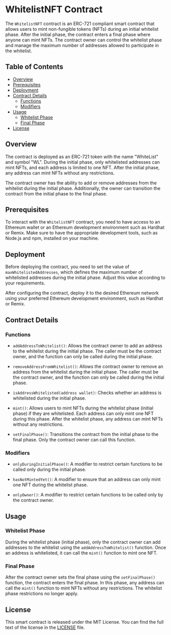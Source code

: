 # WhitelistNFT Contract

The `WhitelistNFT` contract is an ERC-721 compliant smart contract that allows users to mint non-fungible tokens (NFTs) during an initial whitelist phase. After the initial phase, the contract enters a final phase where anyone can mint NFTs. The contract owner can control the whitelist phase and manage the maximum number of addresses allowed to participate in the whitelist.

## Table of Contents

- [Overview](#overview)
- [Prerequisites](#prerequisites)
- [Deployment](#deployment)
- [Contract Details](#contract-details)
  - [Functions](#functions)
  - [Modifiers](#modifiers)
- [Usage](#usage)
  - [Whitelist Phase](#whitelist-phase)
  - [Final Phase](#final-phase)
- [License](#license)

## Overview

The contract is deployed as an ERC-721 token with the name "WhiteList" and symbol "WL". During the initial phase, only whitelisted addresses can mint NFTs, and each address is limited to one NFT. After the initial phase, any address can mint NFTs without any restrictions.

The contract owner has the ability to add or remove addresses from the whitelist during the initial phase. Additionally, the owner can transition the contract from the initial phase to the final phase.

## Prerequisites

To interact with the `WhitelistNFT` contract, you need to have access to an Ethereum wallet or an Ethereum development environment such as Hardhat or Remix. Make sure to have the appropriate development tools, such as Node.js and npm, installed on your machine.

## Deployment

Before deploying the contract, you need to set the value of `maxWhitelistedAddresses`, which defines the maximum number of whitelisted addresses during the initial phase. Adjust this value according to your requirements.

After configuring the contract, deploy it to the desired Ethereum network using your preferred Ethereum development environment, such as Hardhat or Remix.

## Contract Details

### Functions

- `addAddressToWhitelist()`: Allows the contract owner to add an address to the whitelist during the initial phase. The caller must be the contract owner, and the function can only be called during the initial phase.

- `removeAddressFromWhitelist()`: Allows the contract owner to remove an address from the whitelist during the initial phase. The caller must be the contract owner, and the function can only be called during the initial phase.

- `isAddressWhitelisted(address wallet)`: Checks whether an address is whitelisted during the initial phase.

- `mint()`: Allows users to mint NFTs during the whitelist phase (initial phase) if they are whitelisted. Each address can only mint one NFT during this phase. After the whitelist phase, any address can mint NFTs without any restrictions.

- `setFinalPhase()`: Transitions the contract from the initial phase to the final phase. Only the contract owner can call this function.

### Modifiers

- `onlyDuringInitialPhase()`: A modifier to restrict certain functions to be called only during the initial phase.

- `hasNotMintedYet()`: A modifier to ensure that an address can only mint one NFT during the whitelist phase.

- `onlyOwner()`: A modifier to restrict certain functions to be called only by the contract owner.

## Usage

### Whitelist Phase

During the whitelist phase (initial phase), only the contract owner can add addresses to the whitelist using the `addAddressToWhitelist()` function. Once an address is whitelisted, it can call the `mint()` function to mint one NFT.

### Final Phase

After the contract owner sets the final phase using the `setFinalPhase()` function, the contract enters the final phase. In this phase, any address can call the `mint()` function to mint NFTs without any restrictions. The whitelist phase restrictions no longer apply.

## License

This smart contract is released under the MIT License. You can find the full text of the license in the [LICENSE](LICENSE) file.